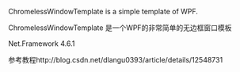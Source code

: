 ChromelessWindowTemplate is a simple template of WPF.

ChromelessWindowTemplate 是一个WPF的非常简单的无边框窗口模板 

Net.Framework 4.6.1

参考教程http://blog.csdn.net/dlangu0393/article/details/12548731
